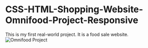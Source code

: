 # CSS-HTML-Shopping-Website-Omnifood-Project-Responsive

This is my first real-world project. It is a food sale website.
![Omnifood Project](https://user-images.githubusercontent.com/114237174/206294735-940d948c-25d2-481b-98b6-54a34ddc3154.png)
